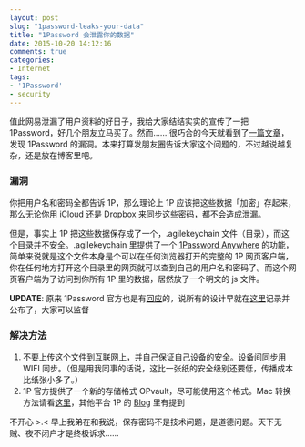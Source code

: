 ```yaml
---
layout: post
slug: "1password-leaks-your-data"
title: "1Password 会泄露你的数据"
date: 2015-10-20 14:12:16
comments: true
categories:
- Internet
tags:
- '1Password'
- security
---
```


值此网易泄漏了用户资料的好日子，我给大家结结实实的宣传了一把 1Password，好几个朋友立马买了。然而…… 很巧合的今天就看到了[一篇文章](http://myers.io/2015/10/22/1password-leaks-your-data/)，发现 1Password 的漏洞。本来打算发朋友圈告诉大家这个问题的，不过越说越复杂，还是放在博客里吧。

### 漏洞

你把用户名和密码全都告诉 1P，那么理论上 1P 应该把这些数据「加密」存起来，那么无论你用 iCloud 还是 Dropbox 来同步这些密码，都不会造成泄漏。

但是，事实上 1P 把这些数据保存成了一个，.agilekeychain 文件（目录），而这个目录并不安全。.agilekeychain 里提供了一个 [1Password Anywhere](https://support.1password.com/guides/mac/1passwordanywhere.html) 的功能，简单来说就是这个文件本身是个可以在任何浏览器打开的完整的 1P 网页客户端，你在任何地方打开这个目录里的网页就可以查到自己的用户名和密码了。而这个网页客户端为了访问到你所有 1P 里的数据，居然放了一个明文的 js 文件。

**UPDATE**: 原来 1Password 官方也是有[回应](https://blog.agilebits.com/2015/10/19/when-a-leak-isnt-a-leak/)的，说所有的设计早就在[这里](https://support.1password.com/agile-keychain-design/)记录并公布了，大家可以监督

### 解决方法

1. 不要上传这个文件到互联网上，并自己保证自己设备的安全。设备间同步用 WIFI 同步。（但是用我同事的话说，这比一张纸的安全级别还要低，传播成本比纸张小多了。）
2. 1P 官方提供了一个新的存储格式 OPvault，尽可能使用这个格式。Mac 转换方法请看[这里](https://support.1password.com/switch-to-opvault/)，其他平台 1P 的 [Blog](https://blog.agilebits.com/2015/10/19/when-a-leak-isnt-a-leak/) 里有提到

不开心 >.< 早上我弟在和我说，保存密码不是技术问题，是道德问题。天下无贼、夜不闭户才是终极诉求……
